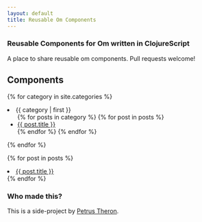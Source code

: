 ```yaml
---
layout: default
title: Reusable Om Components
---
```

### <span class="octicon octicon-link"></span> Reusable Components for Om written in ClojureScript

A place to share reusable om components. Pull requests welcome!

## Components

{% for category in site.categories %}
  <li><a name="{{ category | first }}">{{ category | first }}</a>
    <ul>
    {% for posts in category %}
      {% for post in posts %}
        <li><a href="{{ post.url }}">{{ post.title }}</a></li>
      {% endfor %}
    {% endfor %}
    </ul>
  </li>
{% endfor %}

{% for post in posts %}
  <li><a href="{{ post.url }}">{{ post.title }}</a></li>
{% endfor %}

### <span class="octicon octicon-link"></span> Who made this?

This is a side-project by [Petrus Theron](http://petrustheron.com/).
